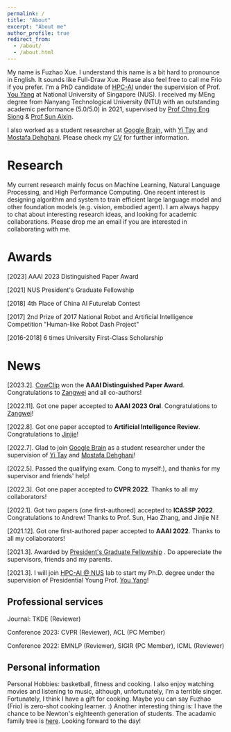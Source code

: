 ```yaml
---
permalink: /
title: "About"
excerpt: "About me"
author_profile: true
redirect_from: 
  - /about/
  - /about.html
---
```


My name is Fuzhao Xue. I understand this name is a bit hard to pronounce in English. It sounds like Full-Draw Xue. Please also feel free to call me Frio if you prefer. I'm a PhD candidate of [HPC-AI](https://ai.comp.nus.edu.sg/) under the supervision of Prof. [You Yang](https://www.comp.nus.edu.sg/~youy/) at National University of Singapore (NUS). I received my MEng degree from Nanyang Technological University (NTU) with an outstanding academic performance (5.0/5.0) in 2021, supervised by [Prof Chng Eng Siong](https://www3.ntu.edu.sg/home/aseschng/default.html/) & [Prof Sun Aixin](https://personal.ntu.edu.sg/axsun/). 

I also worked as a student researcher at [Google Brain](https://research.google/teams/brain/), with [Yi Tay](https://vanzytay.github.io/) and [Mostafa Dehghani](https://mostafadehghani.com/). Please check my [CV](/cv.pdf) for further information.


Research
======
My current research mainly focus on Machine Learning, Natural Language Processing, and High Performance Computing. One recent interest is designing algorithm and system to train efficient large language model and other foundation models (e.g. vision, embodied agent). I am always happy to chat about interesting research ideas, and looking for academic collaborations. Please drop me an email if you are interested in collaborating with me.  


Awards
======
\[2023] AAAI 2023 Distinguished Paper Award

\[2021] NUS President's Graduate Fellowship

\[2018] 4th Place of China AI Futurelab Contest

\[2017] 2nd Prize of 2017 National Robot and Artificial Intelligence Competition "Human-like Robot Dash Project"

\[2016-2018] 6 times University First-Class Scholarship 

News
======
\[2023.2]. [CowClip](https://arxiv.org/abs/2204.06240) won the **AAAI Distinguished Paper Award**. Congratulations to [Zangwei](https://zhengzangw.com/) and all co-authors!

\[2022.11]. Got one paper accepted to **AAAI 2023 Oral**. Congratulations to [Zangwei](https://zhengzangw.com/)!

\[2022.8]. Got one paper accepted to **Artificial Intelligence Review**. Congratulations to [Jinjie](http://jinjie.one/)!

\[2022.7]. Glad to join [Google Brain](https://research.google/teams/brain/) as a student researcher under the supervision of [Yi Tay](https://vanzytay.github.io/) and [Mostafa Dehghani](https://mostafadehghani.com/)!

\[2022.5]. Passed the qualifying exam. Cong to myself:), and thanks for my supervisor and friends' help! 

\[2022.3]. Got one paper accepted to **CVPR 2022**. Thanks to all my collaborators!

\[2022.1]. Got two papers (one first-authored) accepted to **ICASSP 2022**. Congratulations to Andrew! Thanks to Prof. Sun, Hao Zhang, and Jinjie Ni!

\[2021.12]. Got one first-authored paper accepted to **AAAI 2022**. Thanks to all my collaborators!

\[2021.3]. Awarded by [President's Graduate Fellowship](https://www.nus.edu.sg/registrar/prospective-students/graduate/scholarship/president-s-graduate-fellowship-(pgf)) . Do appereciate the supervisors, friends and my parents. 

\[2021.3]. I will join [HPC-AI @ NUS](https://ai.comp.nus.edu.sg/) lab to start my Ph.D. degree under the supervision of Presidential Young Prof. [You Yang](https://www.comp.nus.edu.sg/~youy/)!

Professional services
------
Journal: TKDE (Reviewer)

Conference 2023: CVPR (Reviewer), ACL (PC Member)

Conference 2022: EMNLP (Reviewer), SIGIR (PC Member), ICML (Reviewer)

Personal information
------
Personal Hobbies: basketball, fitness and cooking. I also enjoy watching movies and listening to music, although, unfortunately, I'm a terrible singer. Fortunately, I think I have a gift for cooking. Maybe you can say Fuzhao (Frio) is zero-shot cooking learner. :)
Another interesting thing is: I have the chance to be Newton's eighteenth generation of students. The acadamic family tree is [here](/AcademicFamilyTree.pdf). Looking forward to the day!
